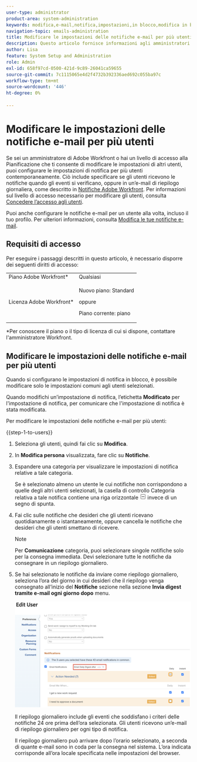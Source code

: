 ```yaml
---
user-type: administrator
product-area: system-administration
keywords: modifica,e-mail,notifica,impostazioni,in blocco,modifica in blocco,configura,più,utenti
navigation-topic: emails-administration
title: Modificare le impostazioni delle notifiche e-mail per più utenti
description: Questo articolo fornisce informazioni agli amministratori di Workfront o di gruppi su come aggiornare le notifiche e-mail di altri utenti.
author: Lisa
feature: System Setup and Administration
role: Admin
exl-id: 658f97cd-0500-421d-9c89-26041ca59655
source-git-commit: 7c1115065e4d2f4732b392336aed692c055ba97c
workflow-type: tm+mt
source-wordcount: '446'
ht-degree: 0%

---
```


# Modificare le impostazioni delle notifiche e-mail per più utenti

Se sei un amministratore di Adobe Workfront o hai un livello di accesso alla Pianificazione che ti consente di modificare le impostazioni di altri utenti, puoi configurare le impostazioni di notifica per più utenti contemporaneamente. Ciò include specificare se gli utenti ricevono le notifiche quando gli eventi si verificano, oppure in un’e-mail di riepilogo giornaliera, come descritto in [Notifiche Adobe Workfront](../../../workfront-basics/using-notifications/wf-notifications.md). Per informazioni sul livello di accesso necessario per modificare gli utenti, consulta [Concedere l’accesso agli utenti](../../../administration-and-setup/add-users/configure-and-grant-access/grant-access-other-users.md).

Puoi anche configurare le notifiche e-mail per un utente alla volta, incluso il tuo profilo. Per ulteriori informazioni, consulta [Modifica le tue notifiche e-mail](../../../workfront-basics/using-notifications/activate-or-deactivate-your-own-event-notifications.md).


## Requisiti di accesso

Per eseguire i passaggi descritti in questo articolo, è necessario disporre dei seguenti diritti di accesso:

<table style="table-layout:auto"> 
 <col> 
 <col> 
 <tbody> 
  <tr> 
   <td role="rowheader">Piano Adobe Workfront*</td> 
   <td>Qualsiasi</td> 
  </tr> 
  <tr> 
   <td role="rowheader">Licenza Adobe Workfront*</td> 
   <td> <p>Nuovo piano: Standard </p>
 <p>oppure</p> 
<p>Piano corrente: piano </p> 
</td> 
  </tr> 
 </tbody> 
</table>

&#42;Per conoscere il piano o il tipo di licenza di cui si dispone, contattare l&#39;amministratore Workfront.

## Modificare le impostazioni delle notifiche e-mail per più utenti

Quando si configurano le impostazioni di notifica in blocco, è possibile modificare solo le impostazioni comuni agli utenti selezionati.

Quando modifichi un’impostazione di notifica, l’etichetta **Modificato** per l&#39;impostazione di notifica, per comunicare che l&#39;impostazione di notifica è stata modificata.

Per modificare le impostazioni delle notifiche e-mail per più utenti:

{{step-1-to-users}}

1. Seleziona gli utenti, quindi fai clic su **Modifica**.
1. In **Modifica persona** visualizzata, fare clic su **Notifiche**.

1. Espandere una categoria per visualizzare le impostazioni di notifica relative a tale categoria.

   Se è selezionato almeno un utente le cui notifiche non corrispondono a quelle degli altri utenti selezionati, la casella di controllo Categoria relativa a tale notifica contiene una riga orizzontale ![](assets/straight-line-instead-of-checkmark.jpg) invece di un segno di spunta.


1. Fai clic sulle notifiche che desideri che gli utenti ricevano quotidianamente o istantaneamente, oppure cancella le notifiche che desideri che gli utenti smettano di ricevere.

   >[!NOTE]
   >
   >   Per **Comunicazione** categoria, puoi selezionare singole notifiche solo per la consegna immediata. Devi selezionare tutte le notifiche da consegnare in un riepilogo giornaliero.


1. Se hai selezionato le notifiche da inviare come riepilogo giornaliero, seleziona l’ora del giorno in cui desideri che il riepilogo venga consegnato all’inizio del **Notifiche** sezione nella sezione **Invia digest tramite e-mail ogni giorno dopo** menu.

   ![](assets/daily-digest-time.png)

   Il riepilogo giornaliero include gli eventi che soddisfano i criteri delle notifiche 24 ore prima dell’ora selezionata. Gli utenti ricevono un’e-mail di riepilogo giornaliero per ogni tipo di notifica.

   Il riepilogo giornaliero può arrivare dopo l’orario selezionato, a seconda di quante e-mail sono in coda per la consegna nel sistema. L’ora indicata corrisponde all’ora locale specificata nelle impostazioni del browser.
